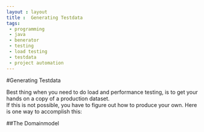 ```yaml
---
layout : layout
title :  Generating Testdata
tags:
 - programming
 - java
 - benerator
 - testing
 - load testing
 - testdata
 - project automation
---
```


#Generating Testdata

Best thing when you need to do load and performance testing, is to get your hands on a copy of a production dataset.  
If this is not possible, you have to figure out how to produce your own. Here is one way to accomplish this:

##The Domainmodel

 






